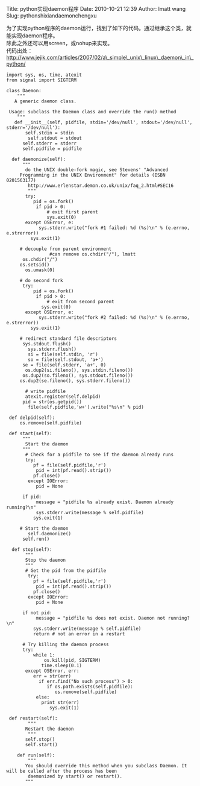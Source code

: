 Title: python实现daemon程序
Date: 2010-10-21 12:39
Author: lmatt wang
Slug: pythonshixiandaemonchengxu

为了实现python程序的daemon运行，找到了如下的代码。通过继承这个类，就能实现daemon程序。\
除此之外还可以用screen，或nohup来实现。\
代码出处：http://www.jejik.com/articles/2007/02/a\_simple\_unix\_linux\_daemon\_in\_python/

    import sys, os, time, atexit
    from signal import SIGTERM

    class Daemon:
        """
       A generic daemon class.

     Usage: subclass the Daemon class and override the run() method
        """
       def __init__(self, pidfile, stdin='/dev/null', stdout='/dev/null', stderr='/dev/null'):
           self.stdin = stdin
            self.stdout = stdout
          self.stderr = stderr
          self.pidfile = pidfile

      def daemonize(self):
          """
           do the UNIX double-fork magic, see Stevens' "Advanced
         Programming in the UNIX Environment" for details (ISBN 0201563177)
            http://www.erlenstar.demon.co.uk/unix/faq_2.html#SEC16
            """
           try:
              pid = os.fork()
               if pid > 0:
                   # exit first parent
                   sys.exit(0)
           except OSError, e:
                sys.stderr.write("fork #1 failed: %d (%s)\n" % (e.errno, e.strerror))
             sys.exit(1)

         # decouple from parent environment
                    #can remove os.chdir("/"), lmatt
          os.chdir("/")
         os.setsid()
           os.umask(0)

         # do second fork
          try:
              pid = os.fork()
               if pid > 0:
                   # exit from second parent
                 sys.exit(0)
           except OSError, e:
                sys.stderr.write("fork #2 failed: %d (%s)\n" % (e.errno, e.strerror))
             sys.exit(1)

         # redirect standard file descriptors
          sys.stdout.flush()
            sys.stderr.flush()
            si = file(self.stdin, 'r')
            so = file(self.stdout, 'a+')
          se = file(self.stderr, 'a+', 0)
           os.dup2(si.fileno(), sys.stdin.fileno())
          os.dup2(so.fileno(), sys.stdout.fileno())
         os.dup2(se.fileno(), sys.stderr.fileno())

           # write pidfile
           atexit.register(self.delpid)
          pid = str(os.getpid())
            file(self.pidfile,'w+').write("%s\n" % pid)

     def delpid(self):
         os.remove(self.pidfile)

     def start(self):
          """
           Start the daemon
          """
           # Check for a pidfile to see if the daemon already runs
           try:
              pf = file(self.pidfile,'r')
               pid = int(pf.read().strip())
              pf.close()
            except IOError:
               pid = None

          if pid:
               message = "pidfile %s already exist. Daemon already running?\n"
               sys.stderr.write(message % self.pidfile)
              sys.exit(1)

         # Start the daemon
            self.daemonize()
          self.run()

      def stop(self):
           """
           Stop the daemon
           """
           # Get the pid from the pidfile
            try:
              pf = file(self.pidfile,'r')
               pid = int(pf.read().strip())
              pf.close()
            except IOError:
               pid = None

          if not pid:
               message = "pidfile %s does not exist. Daemon not running?\n"
              sys.stderr.write(message % self.pidfile)
              return # not an error in a restart

          # Try killing the daemon process
          try:
              while 1:
                  os.kill(pid, SIGTERM)
                 time.sleep(0.1)
           except OSError, err:
              err = str(err)
                if err.find("No such process") > 0:
                   if os.path.exists(self.pidfile):
                      os.remove(self.pidfile)
               else:
                 print str(err)
                    sys.exit(1)

     def restart(self):
            """
           Restart the daemon
            """
           self.stop()
           self.start()

        def run(self):
            """
           You should override this method when you subclass Daemon. It will be called after the process has been
            daemonized by start() or restart().
           """
